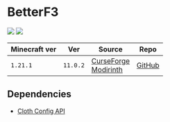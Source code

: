 # BetterF3

![](https://media.forgecdn.net/avatars/thumbnails/293/27/256/256/637327750859254377.png)
![](https://raw.githubusercontent.com/cominixo/BetterF3/architectury/1.19/docs/readme/readme-image.png)

| Minecraft ver | Ver      | Source                                                                                                             | Repo                                            |
| ------------- | -------- | ------------------------------------------------------------------------------------------------------------------ | ----------------------------------------------- |
| `1.21.1`      | `11.0.2` | [CurseForge](https://www.curseforge.com/minecraft/mc-mods/betterf3)<br>[Modirinth](https://modrinth.com/mod/betterf3) | [GitHub](https://github.com/TreyRuffy/BetterF3) |

## Dependencies
- [Cloth Config API](Cloth%20Config%20API.md)

